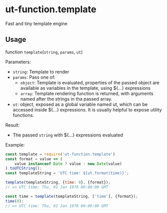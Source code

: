 # ut-function.template

Fast and tiny template engine

## Usage

function `template`(`string`, `params`, `ut`)

Parameters:

* `string`: Template to render
* `params`: Pass one of:
  * `object`: Template is evaluated, properties of the passed object are
    available as variables in the template, using ${...} expressions
  * `array`: Template rendering function is returned, with arguments
    named after the strings in tha passed array.
* `ut`: object, exposed as a global variable named ut,
  which can be accessed inside ${...} expressions. It is
  usually helpful to expose utility functions.

Result:

* The passed `string` with ${...} expressions evaluated

Example:

```js
const template = require('ut-function.template')
const format = value => (
    value instanceof Date ? value : new Date(value)
).toUTCString();
const templateString = 'UTC time: ${ut.format(time)}';

template(templateString, {time: 0}, {format});
// => UTC time: Thu, 01 Jan 1970 00:00:00 GMT

const time = template(templateString, ['time'], {format});
time(0);
// => UTC time: Thu, 01 Jan 1970 00:00:00 GMT

```
